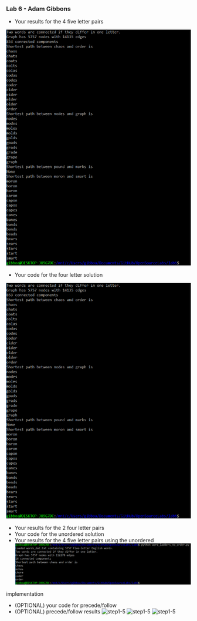### Lab 6 - Adam Gibbons
- Your results for the 4 five letter pairs

![ results for the 4 five letter pairs](oss_lab6_output3.png)

- Your code for the four letter solution

![step1-5](oss_lab6_output3.png)

- Your results for the 2 four letter pairs
- Your code for the unordered solution
- Your results for the 4 five letter pairs using the unordered
![step1-5](oss_lab6_output1.png)

 implementation
- (OPTIONAL) your code for precede/follow
- (OPTIONAL) precede/follow results
![step1-5](step5pics/s5_3.png)
![step1-5](step5pics/s5_3.png)
![step1-5](step5pics/s5_3.png)

